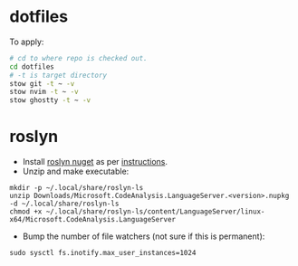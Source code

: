 # dotfiles

To apply:
```bash
# cd to where repo is checked out.
cd dotfiles
# -t is target directory
stow git -t ~ -v
stow nvim -t ~ -v
stow ghostty -t ~ -v
```

# roslyn

- Install [roslyn nuget](https://dev.azure.com/azure-public/vside/_artifacts/feed/vs-impl/NuGet/Microsoft.CodeAnalysis.LanguageServer.linux-x64/overview) as per [instructions](https://github.com/neovim/nvim-lspconfig/blob/master/doc/configs.md#roslyn_ls).
- Unzip and make executable:
```
mkdir -p ~/.local/share/roslyn-ls
unzip Downloads/Microsoft.CodeAnalysis.LanguageServer.<version>.nupkg -d ~/.local/share/roslyn-ls
chmod +x ~/.local/share/roslyn-ls/content/LanguageServer/linux-x64/Microsoft.CodeAnalysis.LanguageServer
```
- Bump the number of file watchers (not sure if this is permanent):
```
sudo sysctl fs.inotify.max_user_instances=1024
```
